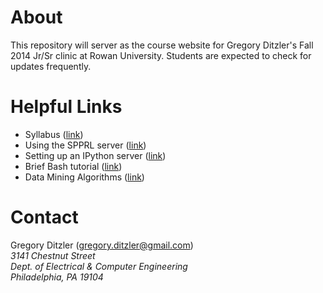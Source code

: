 # About

This repository will server as the course website for Gregory Ditzler's Fall 2014 Jr/Sr clinic at Rowan University. Students are expected to check for updates frequently. 

# Helpful Links

* Syllabus ([link](https://github.com/gditzler/RU-EngrClinic-Fa2014/blob/master/Syllabus.md))
* Using the SPPRL server ([link](https://github.com/gditzler/Miscellaneous-IPython-Notebooks/blob/master/SPPRL-Server.md))
* Setting up an IPython server ([link](http://ipython.org/ipython-doc/1/interactive/public_server.html]))
* Brief Bash tutorial ([link](http://nbviewer.ipython.org/github/gditzler/bio-course-materials/blob/master/notebooks/Bash-Tutorial.ipynb))
* Data Mining Algorithms ([link](http://nbviewer.ipython.org/github/gditzler/RU-EngrClinic-Fa2014/blob/master/DataMiningAlgorithms.ipynb))

# Contact 

Gregory Ditzler (<gregory.ditzler@gmail.com>) <br>
*3141 Chestnut Street* <br>
*Dept. of Electrical & Computer Engineering* <br>
*Philadelphia, PA 19104*
